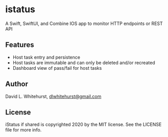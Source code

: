# istatus
A Swift, SwiftUI, and Combine IOS app to monitor HTTP endpoints or REST API

## Features

- Host task entry and persistence 
- Host tasks are immutable and can only be deleted and/or recreated 
- Dashboard view of pass/fail for host tasks 

## Author

David L. Whitehurst, dlwhitehurst@gmail.com

## License

iStatus if shared is copyrighted 2020 by the MIT license. See the LICENSE file for more info.
